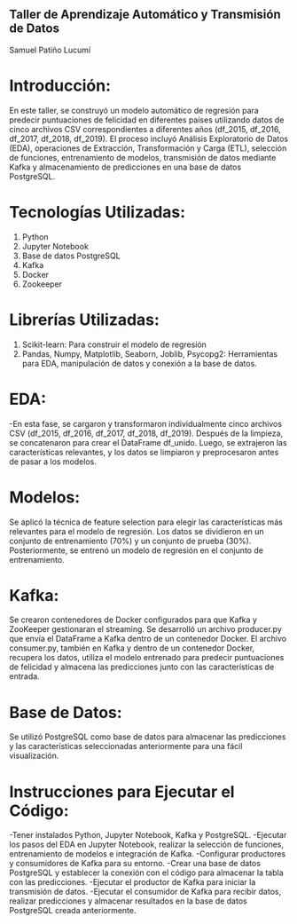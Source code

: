 ## Taller de Aprendizaje Automático y Transmisión de Datos
Samuel Patiño Lucumí

# Introducción:
En este taller, se construyó un modelo automático de regresión para predecir puntuaciones de felicidad en diferentes países utilizando datos de cinco archivos CSV correspondientes a diferentes años (df_2015, df_2016, df_2017, df_2018, df_2019). El proceso incluyó Análisis Exploratorio de Datos (EDA), operaciones de Extracción, Transformación y Carga (ETL), selección de funciones, entrenamiento de modelos, transmisión de datos mediante Kafka y almacenamiento de predicciones en una base de datos PostgreSQL.

# Tecnologías Utilizadas:
1. Python
2. Jupyter Notebook
3. Base de datos PostgreSQL
4. Kafka
5. Docker
6. Zookeeper

# Librerías Utilizadas:
1. Scikit-learn: Para construir el modelo de regresión
2. Pandas, Numpy, Matplotlib, Seaborn, Joblib, Psycopg2: Herramientas para EDA, manipulación de datos y conexión a la base de datos.

# EDA:
-En esta fase, se cargaron y transformaron individualmente cinco archivos CSV (df_2015, df_2016, df_2017, df_2018, df_2019). Después de la limpieza, se concatenaron para crear el DataFrame df_unido. Luego, se extrajeron las características relevantes, y los datos se limpiaron y preprocesaron antes de pasar a los modelos.

# Modelos:
Se aplicó la técnica de feature selection para elegir las características más relevantes para el modelo de regresión. Los datos se dividieron en un conjunto de entrenamiento (70%) y un conjunto de prueba (30%). Posteriormente, se entrenó un modelo de regresión en el conjunto de entrenamiento.

# Kafka:
Se crearon contenedores de Docker configurados para que Kafka y ZooKeeper gestionaran el streaming. Se desarrolló un archivo producer.py que envía el DataFrame a Kafka dentro de un contenedor Docker. El archivo consumer.py, también en Kafka y dentro de un contenedor Docker, recupera los datos, utiliza el modelo entrenado para predecir puntuaciones de felicidad y almacena las predicciones junto con las características de entrada.

# Base de Datos:
Se utilizó PostgreSQL como base de datos para almacenar las predicciones y las características seleccionadas anteriormente para una fácil visualización.

# Instrucciones para Ejecutar el Código:
-Tener instalados Python, Jupyter Notebook, Kafka y PostgreSQL.
-Ejecutar los pasos del EDA en Jupyter Notebook, realizar la selección de funciones, entrenamiento de modelos e integración de Kafka.
-Configurar productores y consumidores de Kafka para su entorno.
-Crear una base de datos PostgreSQL y establecer la conexión con el código para almacenar la tabla con las predicciones.
-Ejecutar el productor de Kafka para iniciar la transmisión de datos.
-Ejecutar el consumidor de Kafka para recibir datos, realizar predicciones y almacenar resultados en la base de datos PostgreSQL creada anteriormente.
